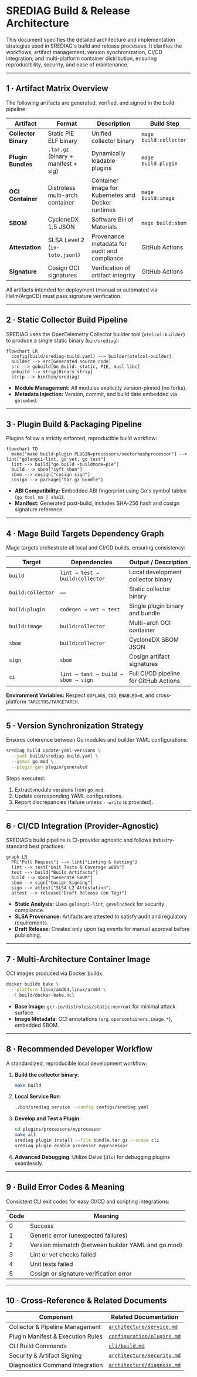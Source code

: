 # SREDIAG Build & Release Architecture

This document specifies the detailed architecture and implementation strategies used in SREDIAG's build and release processes. It clarifies the workflows, artifact management, version synchronization, CI/CD integration, and multi-platform container distribution, ensuring reproducibility, security, and ease of maintenance.

---

## 1 · Artifact Matrix Overview

The following artifacts are generated, verified, and signed in the build pipeline:

| Artifact            | Format                             | Description                                              | Build Step               |
|---------------------|------------------------------------|----------------------------------------------------------|--------------------------|
| **Collector Binary**| Static PIE ELF binary              | Unified collector binary                                 | `mage build:collector`   |
| **Plugin Bundles**  | `.tar.gz` (binary + manifest + sig)| Dynamically loadable plugins                             | `mage build:plugin`      |
| **OCI Container**   | Distroless multi-arch container    | Container image for Kubernetes and Docker runtimes       | `mage build:image`       |
| **SBOM**            | CycloneDX 1.5 JSON                 | Software Bill of Materials                               | `mage build:sbom`        |
| **Attestation**     | SLSA Level 2 (`in-toto.jsonl`)     | Provenance metadata for audit and compliance             | GitHub Actions           |
| **Signature**       | Cosign OCI signatures              | Verification of artifact integrity                       | GitHub Actions           |

All artifacts intended for deployment (manual or automated via Helm/ArgoCD) must pass signature verification.

---

## 2 · Static Collector Build Pipeline

SREDIAG uses the OpenTelemetry Collector builder tool (`otelcol-builder`) to produce a single static binary (`bin/srediag`):

```mermaid
flowchart LR
  config(build/srediag-build.yaml) --> builder[otelcol-builder]
  builder --> src[Generated source code]
  src --> gobuild[Go Build: static, PIE, musl libc]
  gobuild --> strip[Binary strip]
  strip --> bin(bin/srediag)
```

- **Module Management:** All modules explicitly version-pinned (no forks).
- **Metadata Injection:** Version, commit, and build date embedded via `go:embed`.

---

## 3 · Plugin Build & Packaging Pipeline

Plugins follow a strictly enforced, reproducible build workflow:

```mermaid
flowchart TD
  make["make build-plugin PLUGIN=processors/vectorhashprocessor"] --> lint["golangci-lint, go vet, go test"]
  lint --> build["go build -buildmode=pie"]
  build --> sbom["syft sbom"]
  sbom --> cosign["cosign sign"]
  cosign --> package["tar.gz bundle"]
```

- **ABI Compatibility:** Embedded ABI fingerprint using Go's symbol tables (`go tool nm | sha1`).
- **Manifest:** Generated post-build, includes SHA-256 hash and cosign signature reference.

---

## 4 · Mage Build Targets Dependency Graph

Mage targets orchestrate all local and CI/CD builds, ensuring consistency:

| Target             | Dependencies                               | Output / Description                              |
|--------------------|--------------------------------------------|---------------------------------------------------|
| `build`            | `lint → test → build:collector`            | Local development collector binary                |
| `build:collector`  | —                                          | Static collector binary                           |
| `build:plugin`     | `codegen → vet → test`                     | Single plugin binary and bundle                   |
| `build:image`      | `build:collector`                          | Multi-arch OCI container                          |
| `sbom`             | `build:collector`                          | CycloneDX SBOM JSON                               |
| `sign`             | `sbom`                                     | Cosign artifact signatures                        |
| `ci`               | `lint → test → build → sbom → sign`        | Full CI/CD pipeline for GitHub Actions            |

**Environment Variables:** Respect `GOFLAGS`, `CGO_ENABLED=0`, and cross-platform `TARGETOS/TARGETARCH`.

---

## 5 · Version Synchronization Strategy

Ensures coherence between Go modules and builder YAML configurations:

```bash
srediag build update-yaml-versions \
  --yaml build/srediag-build.yaml \
  --gomod go.mod \
  --plugin-gen plugin/generated
```

Steps executed:

1. Extract module versions from `go.mod`.
2. Update corresponding YAML configurations.
3. Report discrepancies (failure unless `--write` is provided).

---

## 6 · CI/CD Integration (Provider-Agnostic)

SREDIAG’s build pipeline is CI-provider agnostic and follows industry-standard best practices:

```mermaid
graph LR
  PR["Pull Request"] --> lint["Linting & Vetting"]
  lint --> test["Unit Tests & Coverage ≥80%"]
  test --> build["Build Artifacts"]
  build --> sbom["Generate SBOM"]
  sbom --> sign["Cosign Signing"]
  sign --> attest["SLSA L2 Attestation"]
  attest --> release["Draft Release (on Tag)"]
```

- **Static Analysis:** Uses `golangci-lint`, `govulncheck` for security compliance.
- **SLSA Provenance:** Artifacts are attested to satisfy audit and regulatory requirements.
- **Draft Release:** Created only upon tag events for manual approval before publishing.

---

## 7 · Multi-Architecture Container Image

OCI images produced via Docker buildx:

```bash
docker buildx bake \
  --platform linux/amd64,linux/arm64 \
  -f build/docker-bake.hcl
```

- **Base Image:** `gcr.io/distroless/static:nonroot` for minimal attack surface.
- **Image Metadata:** OCI annotations (`org.opencontainers.image.*`), embedded SBOM.

---

## 8 · Recommended Developer Workflow

A standardized, reproducible local development workflow:

1. **Build the collector binary**:

    ```bash
    make build
    ```

2. **Local Service Run**:

    ```bash
    ./bin/srediag service --config configs/srediag.yaml
    ```

3. **Develop and Test a Plugin**:

    ```bash
    cd plugins/processors/myprocessor
    make all
    srediag plugin install --file bundle.tar.gz --scope cli
    srediag plugin enable processor myprocessor
    ```

4. **Advanced Debugging**:
    Utilize Delve (`dlv`) for debugging plugins seamlessly.

---

## 9 · Build Error Codes & Meaning

Consistent CLI exit codes for easy CI/CD and scripting integrations:

| Code | Meaning                                          |
|------|--------------------------------------------------|
| 0    | Success                                          |
| 1    | Generic error (unexpected failures)              |
| 2    | Version mismatch (between builder YAML and go.mod)|
| 3    | Lint or vet checks failed                        |
| 4    | Unit tests failed                                |
| 5    | Cosign or signature verification error           |

---

## 10 · Cross-Reference & Related Documents

| Component                               | Related Documentation                   |
|-----------------------------------------|-----------------------------------------|
| Collector & Pipeline Management         | [`architecture/service.md`](service.md) |
| Plugin Manifest & Execution Rules       | [`configuration/plugins.md`](../configuration/plugins.md) |
| CLI Build Commands                      | [`cli/build.md`](../cli/build.md)       |
| Security & Artifact Signing             | [`architecture/security.md`](security.md)|
| Diagnostics Command Integration         | [`architecture/diagnose.md`](diagnose.md)|
